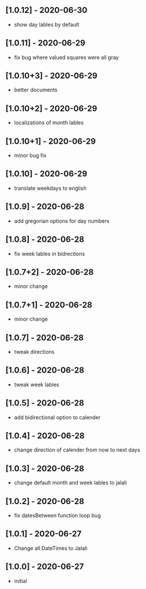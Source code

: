 ## [1.0.12] - 2020-06-30

* show day lables by default 

## [1.0.11] - 2020-06-29

* fix bug where valued squares were all gray 

## [1.0.10+3] - 2020-06-29

* better documents 

## [1.0.10+2] - 2020-06-29

* localizations of month lables 

## [1.0.10+1] - 2020-06-29

* minor bug fix 

## [1.0.10] - 2020-06-29

* translate weekdays to english 

## [1.0.9] - 2020-06-28

* add gregorian options for day numbers

## [1.0.8] - 2020-06-28

* fix week lables in bidrections

## [1.0.7+2] - 2020-06-28

* minor change

## [1.0.7+1] - 2020-06-28

* minor change

## [1.0.7] - 2020-06-28

* tweak directions

## [1.0.6] - 2020-06-28

* tweak week lables

## [1.0.5] - 2020-06-28

* add bidirectional option to calender

## [1.0.4] - 2020-06-28

* change direction of calender from now to next days

## [1.0.3] - 2020-06-28

* change default month and week lables to jalali

## [1.0.2] - 2020-06-28

* fix datesBetween function loop bug

## [1.0.1] - 2020-06-27

* Change all DateTimes to Jalali

## [1.0.0] - 2020-06-27

* initial